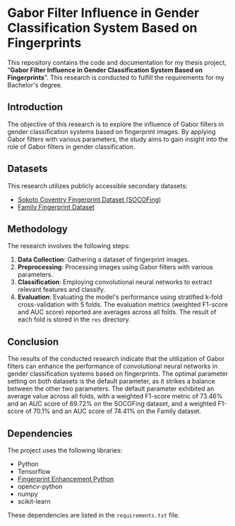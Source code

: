 # Gabor Filter Influence in Gender Classification System Based on Fingerprints

This repository contains the code and documentation for my thesis project, "**Gabor Filter Influence in Gender Classification System Based on Fingerprints**". This research is conducted to fulfill the requirements for my Bachelor's degree.

## Introduction

The objective of this research is to explore the influence of Gabor filters in gender classification systems based on fingerprint images. By applying Gabor filters with various parameters, the study aims to gain insight into the role of Gabor filters in gender classification.

## Datasets

This research utilizes publicly accessible secondary datasets:
- [Sokoto Coventry Fingerprint Dataset (SOCOFing)](https://www.kaggle.com/datasets/ruizgara/socofing)
- [Family Fingerprint Dataset](https://data.mendeley.com/datasets/m4kz5ygxrn/1)

## Methodology

The research involves the following steps:
1. **Data Collection**: Gathering a dataset of fingerprint images.
2. **Preprocessing**: Processing images using Gabor filters with various parameters.
3. **Classification**: Employing convolutional neural networks to extract relevant features and classify.
4. **Evaluation**: Evaluating the model's performance using stratified k-fold cross-validation with 5 folds. The evaluation metrics (weighted F1-score and AUC score) reported are averages across all folds. The result of each fold is stored in the `res` directory.

## Conclusion

The results of the conducted research indicate that the utilization of Gabor filters can enhance the performance of convolutional neural networks in gender classification systems based on fingerprints. The optimal parameter setting on both datasets is the default parameter, as it strikes a balance between the other two parameters. The default parameter exhibited an average value across all folds, with a weighted F1-score metric of 73.46% and an AUC score of 69.72% on the SOCOFing dataset, and a weighted F1-score of 70.1% and an AUC score of 74.41% on the Family dataset.

## Dependencies

The project uses the following libraries:
- Python
- Tensorflow
- [Fingerprint Enhancement Python](https://pypi.org/project/fingerprint-enhancer/)
- opencv-python
- numpy
- scikit-learn

These dependencies are listed in the `requirements.txt` file.
